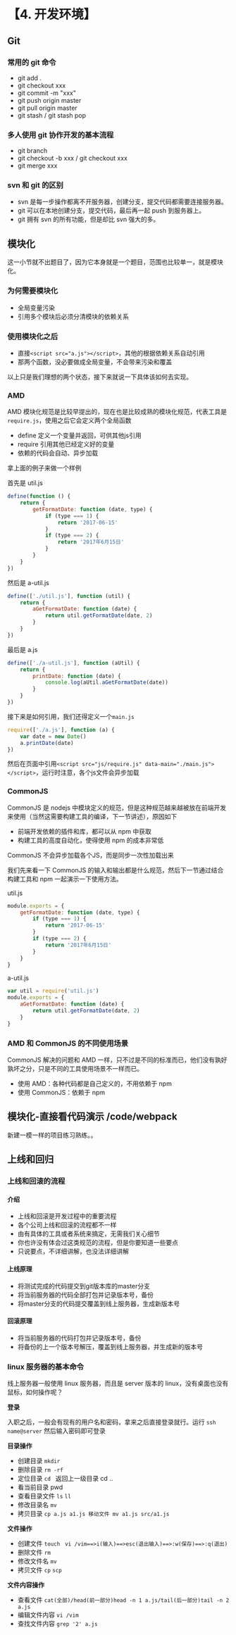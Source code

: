# 【4. 开发环境】

## Git

### 常用的 git 命令

- git add .
- git checkout xxx
- git commit -m "xxx"
- git push origin master
- git pull origin master
- git stash / git stash pop

### 多人使用 git 协作开发的基本流程

- git branch
- git checkout -b xxx / git checkout xxx
- git merge xxx

### svn 和 git 的区别
- svn 是每一步操作都离不开服务器，创建分支，提交代码都需要连接服务器。
- git 可以在本地创建分支，提交代码，最后再一起 push 到服务器上。
- git 拥有 svn 的所有功能，但是却比 svn 强大的多。

## 模块化

这一小节就不出题目了，因为它本身就是一个题目，范围也比较单一，就是模块化。

### 为何需要模块化
- 全局变量污染
- 引用多个模块后必须分清模块的依赖关系

### 使用模块化之后
- 直接`<script src="a.js"></script>`，其他的根据依赖关系自动引用
- 那两个函数，没必要做成全局变量，不会带来污染和覆盖

以上只是我们理想的两个状态，接下来就说一下具体该如何去实现。

### AMD

AMD 模块化规范是比较早提出的，现在也是比较成熟的模块化规范，代表工具是`require.js`，使用之后它会定义两个全局函数

- define 定义一个变量并返回，可供其他js引用
- require 引用其他已经定义好的变量
- 依赖的代码会自动、异步加载

拿上面的例子来做一个样例

首先是 util.js

```js
define(function () {
    return {
        getFormatDate: function (date, type) {
            if (type === 1) {
                return '2017-06-15'
            }
            if (type === 2) {
                return '2017年6月15日'
            }
        }
    }
})
```

然后是 a-util.js

```js
define(['./util.js'], function (util) {
    return {
        aGetFormatDate: function (date) {
            return util.getFormatDate(date, 2)
        }
    }
})
```

最后是 a.js

```js
define(['./a-util.js'], function (aUtil) {
    return {
        printDate: function (date) {
            console.log(aUtil.aGetFormatDate(date))
        }
    }
})
```

接下来是如何引用，我们还得定义一个`main.js`

```js
require(['./a.js'], function (a) {
    var date = new Date()
    a.printDate(date)
})
```

然后在页面中引用`<script src="js/require.js" data-main="./main.js"></script>`，运行时注意，各个js文件会异步加载

### CommonJS

CommonJS 是 nodejs 中模块定义的规范，但是这种规范越来越被放在前端开发来使用（当然这需要构建工具的编译，下一节讲述），原因如下

- 前端开发依赖的插件和库，都可以从 npm 中获取
- 构建工具的高度自动化，使得使用 npm 的成本非常低

CommonJS 不会异步加载各个JS，而是同步一次性加载出来

我们先来看一下 CommonJS 的输入和输出都是什么规范，然后下一节通过结合构建工具和 npm 一起演示一下使用方法。

util.js

```js
module.exports = {
    getFormatDate: function (date, type) {
        if (type === 1) {
            return '2017-06-15'
        }
        if (type === 2) {
            return '2017年6月15日'
        }
    }
}
```

a-util.js

```js
var util = require('util.js')
module.exports = {
    aGetFormatDate: function (date) {
        return util.getFormatDate(date, 2)
    }
}
```

### AMD 和 CommonJS 的不同使用场景

CommonJS 解决的问题和 AMD 一样，只不过是不同的标准而已，他们没有孰好孰坏之分，只是不同的工具使用场景不一样而已。

- 使用 AMD：各种代码都是自己定义的，不用依赖于 npm
- 使用 CommonJS：依赖于 npm

## 模块化-直接看代码演示 /code/webpack

新建一模一样的项目练习熟练。。

## 上线和回归

### 上线和回滚的流程

#### 介绍

- 上线和回滚是开发过程中的重要流程
- 各个公司上线和回滚的流程都不一样
- 由有具体的工具或者系统来搞定，无需我们关心细节
- 你也许没有体会过这类规范的流程，但是你要知道一些要点
- 只说要点，不详细讲解，也没法详细讲解

#### 上线原理

- 将测试完成的代码提交到git版本库的master分支
- 将当前服务器的代码全部打包并记录版本号，备份
- 将master分支的代码提交覆盖到线上服务器，生成新版本号

#### 回滚原理

- 将当前服务器的代码打包并记录版本号，备份
- 将备份的上一个版本号解压，覆盖到线上服务器，并生成新的版本号

### linux 服务器的基本命令

线上服务器一般使用 linux 服务器，而且是 server 版本的 linux，没有桌面也没有鼠标，如何操作呢？

**登录**

入职之后，一般会有现有的用户名和密码，拿来之后直接登录就行。运行 `ssh name@server` 然后输入密码即可登录

**目录操作**

- 创建目录 `mkdir`
- 删除目录 `rm -rf`
- 定位目录 `cd ` 返回上一级目录 cd ..
- 看当前目录 pwd
- 查看目录文件 `ls` `ll`
- 修改目录名 `mv `
- 拷贝目录 `cp a.js a1.js 移动文件 mv a1.js src/a1.js`

**文件操作**

- 创建文件 `touch ` `vi /vim==>i(输入)==>esc(退出输入)==>:w(保存)==>:q(退出)`
- 删除文件 `rm`
- 修改文件名 `mv`
- 拷贝文件 `cp` `scp`

**文件内容操作**

- 查看文件 `cat(全部)/head(前一部分)head -n 1 a.js/tail(后一部分)tail -n 2 a.js`
- 编辑文件内容 `vi /vim`
- 查找文件内容 `grep '2' a.js`